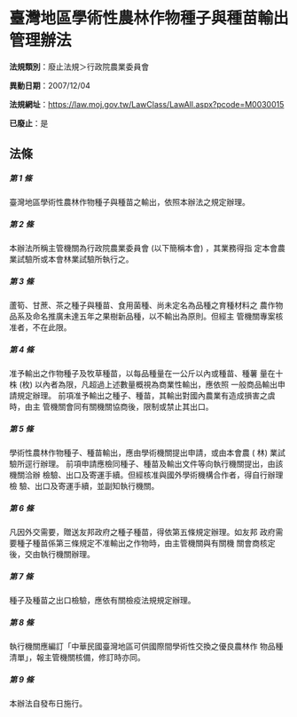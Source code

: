 # 臺灣地區學術性農林作物種子與種苗輸出管理辦法

**法規類別**：廢止法規＞行政院農業委員會

**異動日期**：2007/12/04  

**法規網址**：https://law.moj.gov.tw/LawClass/LawAll.aspx?pcode=M0030015

**已廢止**：是



## 法條
##### 第 1 條
臺灣地區學術性農林作物種子與種苗之輸出，依照本辦法之規定辦理。

##### 第 2 條
本辦法所稱主管機關為行政院農業委員會 (以下簡稱本會) ，其業務得指
定本會農業試驗所或本會林業試驗所執行之。

##### 第 3 條
蘆筍、甘蔗、茶之種子與種苗、食用菌種、尚未定名為品種之育種材料之
農作物品系及命名推廣未達五年之果樹新品種，以不輸出為原則。但經主
管機關專案核准者，不在此限。

##### 第 4 條
准予輸出之作物種子及牧草種苗，以每品種量在一公斤以內或種苗、種薯
量在十株 (枚) 以內者為限，凡超過上述數量概視為商業性輸出，應依照
一般商品輸出申請規定辦理。
前項准予輸出之種子、種苗，其輸出對國內農業有造成損害之虞時，由主
管機關會同有關機關協商後，限制或禁止其出口。

##### 第 5 條
學術性農林作物種子、種苗輸出，應由學術機關提出申請，或由本會農 (
林) 業試驗所逕行辦理。
前項申請應檢同種子、種苗及輸出文件等向執行機關提出，由該機關洽辦
檢驗、出口及寄運手續。但經核准與國外學術機構合作者，得自行辦理檢
驗、出口及寄運手續，並副知執行機關。

##### 第 6 條
凡因外交需要，贈送友邦政府之種子種苗，得依第五條規定辦理。如友邦
政府需要種子種苗係第三條規定不准輸出之作物時，由主管機關與有關機
關會商核定後，交由執行機關辦理。

##### 第 7 條
種子及種苗之出口檢驗，應依有關檢疫法規規定辦理。

##### 第 8 條
執行機關應編訂「中華民國臺灣地區可供國際間學術性交換之優良農林作
物品種清單」，報主管機關核備，修訂時亦同。

##### 第 9 條
本辦法自發布日施行。


